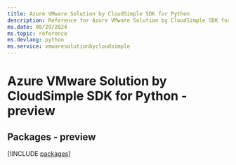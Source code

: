 ```yaml
---
title: Azure VMware Solution by CloudSimple SDK for Python
description: Reference for Azure VMware Solution by CloudSimple SDK for Python
ms.date: 08/29/2024
ms.topic: reference
ms.devlang: python
ms.service: vmwaresolutionbycloudsimple
---
```

# Azure VMware Solution by CloudSimple SDK for Python - preview
## Packages - preview
[!INCLUDE [packages](vmware-solution-by-cloudsimple-index.md)]